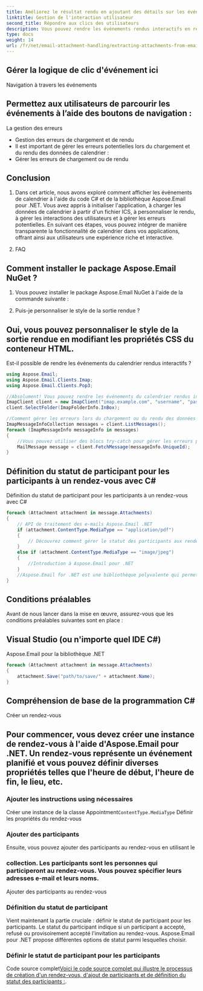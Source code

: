 ```yaml
---
title: Améliorez le résultat rendu en ajoutant des détails sur les événements, tels que les noms et les descriptions des événements :
linktitle: Gestion de l'interaction utilisateur
second_title: Répondre aux clics des utilisateurs
description: Vous pouvez rendre les événements rendus interactifs en répondant aux clics de l'utilisateur. Par exemple, ouvrir les détails d'un événement lorsqu'un utilisateur clique sur un événement :
type: docs
weight: 14
url: /fr/net/email-attachment-handling/extracting-attachments-from-email-csharp-walkthrough/
---
```


##  Gérer la logique de clic d'événement ici

Navigation à travers les événements

## Permettez aux utilisateurs de parcourir les événements à l’aide des boutons de navigation :

La gestion des erreurs

- Gestion des erreurs de chargement et de rendu
- Il est important de gérer les erreurs potentielles lors du chargement et du rendu des données de calendrier :
-  Gérer les erreurs de chargement ou de rendu

## Conclusion

1. Dans cet article, nous avons exploré comment afficher les événements de calendrier à l'aide du code C# et de la bibliothèque Aspose.Email pour .NET. Vous avez appris à initialiser l'application, à charger les données de calendrier à partir d'un fichier ICS, à personnaliser le rendu, à gérer les interactions des utilisateurs et à gérer les erreurs potentielles. En suivant ces étapes, vous pouvez intégrer de manière transparente la fonctionnalité de calendrier dans vos applications, offrant ainsi aux utilisateurs une expérience riche et interactive.

2. FAQ

## Comment installer le package Aspose.Email NuGet ?

1. Vous pouvez installer le package Aspose.Email NuGet à l'aide de la commande suivante :

2. Puis-je personnaliser le style de la sortie rendue ?

## Oui, vous pouvez personnaliser le style de la sortie rendue en modifiant les propriétés CSS du conteneur HTML.

Est-il possible de rendre les événements du calendrier rendus interactifs ?

```csharp
using Aspose.Email;
using Aspose.Email.Clients.Imap;
using Aspose.Email.Clients.Pop3;

//Absolument! Vous pouvez rendre les événements du calendrier rendus interactifs en répondant aux clics de l'utilisateur et en ajoutant une fonctionnalité de navigation.
ImapClient client = new ImapClient("imap.example.com", "username", "password");
client.SelectFolder(ImapFolderInfo.InBox);

//Comment gérer les erreurs lors du chargement ou du rendu des données de calendrier ?
ImapMessageInfoCollection messages = client.ListMessages();
foreach (ImapMessageInfo messageInfo in messages)
{
    //Vous pouvez utiliser des blocs try-catch pour gérer les erreurs potentielles lors du chargement ou du rendu des données de calendrier. Cela garantit une expérience utilisateur fluide même en cas de problèmes inattendus.
    MailMessage message = client.FetchMessage(messageInfo.UniqueId);
}
```

##  Définition du statut de participant pour les participants à un rendez-vous avec C#

 Définition du statut de participant pour les participants à un rendez-vous avec C#

```csharp
foreach (Attachment attachment in message.Attachments)
{
    // API de traitement des e-mails Aspose.Email .NET
    if (attachment.ContentType.MediaType == "application/pdf")
    {
        // Découvrez comment gérer le statut des participants aux rendez-vous à l'aide de C# et Aspose.Email pour .NET. Guide étape par étape avec le code source.
    }
    else if (attachment.ContentType.MediaType == "image/jpeg")
    {
        //Introduction à Aspose.Email pour .NET
    }
    //Aspose.Email for .NET est une bibliothèque polyvalente qui permet aux développeurs de travailler avec des messages électroniques, des rendez-vous, des contacts et bien plus encore dans leurs applications .NET. Grâce à son API intuitive, les développeurs peuvent manipuler sans effort divers aspects de la communication par courrier électronique, ce qui en fait un excellent choix pour gérer les tâches liées aux rendez-vous.
}
```

## Conditions préalables

Avant de nous lancer dans la mise en œuvre, assurez-vous que les conditions préalables suivantes sont en place :

## Visual Studio (ou n'importe quel IDE C#)

Aspose.Email pour la bibliothèque .NET

```csharp
foreach (Attachment attachment in message.Attachments)
{
    attachment.Save("path/to/save/" + attachment.Name);
}
```

## Compréhension de base de la programmation C#

Créer un rendez-vous

## Pour commencer, vous devez créer une instance de rendez-vous à l'aide d'Aspose.Email pour .NET. Un rendez-vous représente un événement planifié et vous pouvez définir diverses propriétés telles que l'heure de début, l'heure de fin, le lieu, etc.

###  Ajouter les instructions using nécessaires

 Créer une instance de la classe Appointment`ContentType.MediaType` Définir les propriétés du rendez-vous

### Ajouter des participants

 Ensuite, vous pouvez ajouter des participants au rendez-vous en utilisant le

###  collection. Les participants sont les personnes qui participeront au rendez-vous. Vous pouvez spécifier leurs adresses e-mail et leurs noms.

 Ajouter des participants au rendez-vous

### Définition du statut de participant

Vient maintenant la partie cruciale : définir le statut de participant pour les participants. Le statut du participant indique si un participant a accepté, refusé ou provisoirement accepté l'invitation au rendez-vous. Aspose.Email pour .NET propose différentes options de statut parmi lesquelles choisir.

###  Définir le statut de participant pour les participants

Code source complet[Voici le code source complet qui illustre le processus de création d'un rendez-vous, d'ajout de participants et de définition du statut des participants :](https://reference.aspose.com/email/net/).